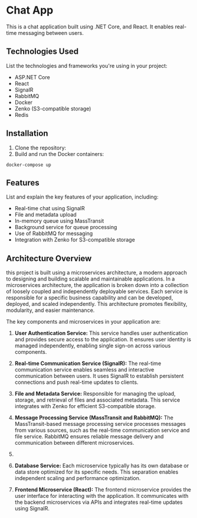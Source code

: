 # Chat App 

This is a chat application built using .NET Core, and React. It enables real-time messaging between users.

## Technologies Used

List the technologies and frameworks you're using in your project:

- ASP.NET Core
- React
- SignalR
- RabbitMQ
- Docker
- Zenko (S3-compatible storage)
- Redis
## Installation

1. Clone the repository:
2. Build and run the Docker containers:
```shell
docker-compose up
```
## Features

List and explain the key features of your application, including:

- Real-time chat using SignalR
- File and metadata upload
- In-memory queue using MassTransit
- Background service for queue processing
- Use of RabbitMQ for messaging
- Integration with Zenko for S3-compatible storage

## Architecture Overview

this project is built using a microservices architecture, a modern approach to designing and building scalable and maintainable applications. In a microservices architecture, the application is broken down into a collection of loosely coupled and independently deployable services. Each service is responsible for a specific business capability and can be developed, deployed, and scaled independently. This architecture promotes flexibility, modularity, and easier maintenance.

The key components and microservices in your application are:

1. **User Authentication Service:** This service handles user authentication and provides secure access to the application. It ensures user identity is managed independently, enabling single sign-on across various components.

2. **Real-time Communication Service (SignalR):** The real-time communication service enables seamless and interactive communication between users. It uses SignalR to establish persistent connections and push real-time updates to clients.

3. **File and Metadata Service:** Responsible for managing the upload, storage, and retrieval of files and associated metadata. This service integrates with Zenko for efficient S3-compatible storage.

4. **Message Processing Service (MassTransit and RabbitMQ):** The MassTransit-based message processing service processes messages from various sources, such as the real-time communication service and file service. RabbitMQ ensures reliable message delivery and communication between different microservices.
5. 

6. **Database Service:** Each microservice typically has its own database or data store optimized for its specific needs. This separation enables independent scaling and performance optimization.

7. **Frontend Microservice (React):** The frontend microservice provides the user interface for interacting with the application. It communicates with the backend microservices via APIs and integrates real-time updates using SignalR.


